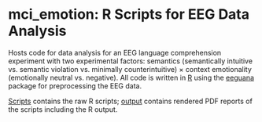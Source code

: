 # mci_emotion: R Scripts for EEG Data Analysis

Hosts code for data analysis for an EEG language comprehension experiment with two experimental factors: semantics (semantically intuitive vs. semantic violation vs. minimally counterintuitive) × context emotionality (emotionally neutral vs. negative). All code is written in [R](https://www.r-project.org) using the [eeguana](https://github.com/bnicenboim/eeguana) package for preprocessing the EEG data.

[Scripts](https://github.com/alexenge/mci_emotion/tree/master/scripts) contains the raw R scripts; [output](https://github.com/alexenge/mci_emotion/tree/master/output) contains rendered PDF reports of the scripts including the R output.

